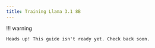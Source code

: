 ```yaml
---
title: Training Llama 3.1 8B
---
```


!!! warning

    Heads up! This guide isn't ready yet. Check back soon.
